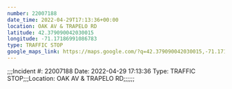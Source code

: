 ```yaml
---
number: 22007188
date_time: 2022-04-29T17:13:36+00:00
location: OAK AV & TRAPELO RD
latitude: 42.379090042030015
longitude: -71.17186991086783
type: TRAFFIC STOP
google_maps_link: https://maps.google.com/?q=42.379090042030015,-71.17186991086783
---
```


;;;Incident #: 22007188  Date: 2022-04-29 17:13:36   Type: TRAFFIC STOP;;;Location: OAK AV & TRAPELO RD;;;;;;
